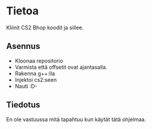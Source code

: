 # Tietoa
Kliinit CS2 Bhop koodit ja sillee.

## Asennus
- Kloonaa repositorio
- Varmista että offsetit ovat ajantasalla.
- Rakenna g++:lla
- Injektoi cs2:seen
- Nauti :D-

## Tiedotus
En ole vastuussa mitä tapahtuu kun käytät tätä ohjelmaa.
